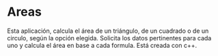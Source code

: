 # Areas
Esta aplicación, calcula el área de un triángulo, de un cuadrado o de un circulo, según la opción elegida. Solicita los datos pertinentes para cada uno y calcula el área en base a cada formula. 
Está creada con c++. 
